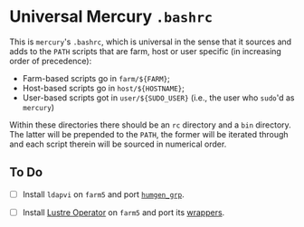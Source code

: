 # Universal Mercury `.bashrc`

This is `mercury`'s `.bashrc`, which is universal in the sense that it
sources and adds to the `PATH` scripts that are farm, host or user
specific (in increasing order of precedence):

* Farm-based scripts go in `farm/${FARM}`;
* Host-based scripts go in `host/${HOSTNAME}`;
* User-based scripts got in `user/${SUDO_USER}` (i.e., the user who
  `sudo`'d as `mercury`)

Within these directories there should be an `rc` directory and a `bin`
directory. The latter will be prepended to the `PATH`, the former will
be iterated through and each script therein will be sourced in numerical
order.

## To Do

- [ ] Install `ldapvi` on `farm5` and port
      [`humgen_grp`](host/hgi-mercury-farm3/bin/humgen_grp).

- [ ] Install [Lustre Operator](https://github.com/wtsi-hgi/lustre_operator)
      on `farm5` and port its [wrappers](farm/farm3/rc/02-lustre_operator).
